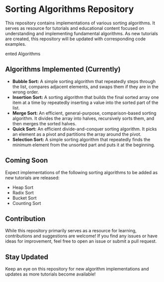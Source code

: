 # Sorting Algorithms Repository

This repository contains implementations of various sorting algorithms. It serves as resource for tutorials and educational content focused on understanding and implementing fundamental algorithms. As new tutorials are created, this repository will be updated with corresponding code examples.

ented Algorithms

## Algorithms Implemented (Currently)

* **Bubble Sort:** A simple sorting algorithm that repeatedly steps through the list, compares adjacent elements, and swaps them if they are in the wrong order.
* **Insertion Sort:** A sorting algorithm that builds the final sorted array one item at a time by repeatedly inserting a value into the sorted part of the list.
* **Merge Sort:** An efficient, general-purpose, comparison-based sorting algorithm. It divides the array into halves, recursively sorts them, and then merges the sorted halves.
* **Quick Sort:** An efficient divide-and-conquer sorting algorithm. It picks an element as a pivot and partitions the array around the pivot.
* **Selection Sort:** A simple sorting algorithm that repeatedly finds the minimum element from the unsorted part and puts it at the beginning.


## Coming Soon

Expect implementations of the following sorting algorithms to be added as new tutorials are released:

* Heap Sort
* Radix Sort
* Bucket Sort
* Counting Sort

## Contribution

While this repository primarily serves as a resource for learning, contributions and suggestions are welcome! If you find any issues or have ideas for improvement, feel free to open an issue or submit a pull request.

## Stay Updated

Keep an eye on this repository for new algorithm implementations and updates as more tutorials become available!
